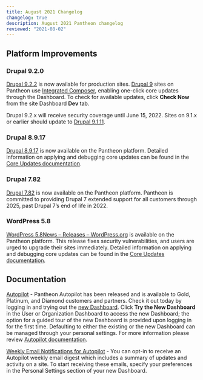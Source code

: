 ```yaml
---
title: August 2021 Changelog
changelog: true
description: August 2021 Pantheon changelog
reviewed: "2021-08-02"
---
```


## Platform Improvements

### Drupal 9.2.0

[Drupal 9.2.2](https://www.drupal.org/project/drupal/releases/9.2.2) is now available for production sites. [Drupal 9](/drupal) sites on Pantheon use [Integrated Composer](/guides/integrated-composer), enabling one-click core updates through the Dashboard. To check for available updates, click **Check Now** from the site Dashboard **Dev** tab.

Drupal 9.2.x will receive security coverage until June 15, 2022. Sites on 9.1.x or earlier should update to [Drupal 9.1.11](https://www.drupal.org/project/drupal/releases/9.1.11).


### Drupal 8.9.17

[Drupal 8.9.17](https://www.drupal.org/project/drupal/releases/8.9.17) is now available on the Pantheon platform. Detailed information on applying and debugging core updates can be found in the [Core Updates documentation](/core-updates).


### Drupal 7.82

[Drupal 7.82](https://www.drupal.org/project/drupal/releases/7.82) is now available on the Pantheon platform. Pantheon is committed to providing Drupal 7 extended support for all customers through 2025, past Drupal 7’s end of life in 2022.


### WordPress 5.8

[WordPress 5.8](https://wordpress.org/news/2021/07/tatum/)[News – Releases – WordPress.org](https://wordpress.org/news/category/releases/) is available on the Pantheon platform. This release fixes security vulnerabilities, and users are urged to upgrade their sites immediately. Detailed information on applying and debugging core updates can be found in the [Core Updates documentation](/core-updates).


## Documentation

[Autopilot](https://docs.pantheon.io/guides/autopilot) - Pantheon Autopilot has been released and is available to Gold, Platinum, and Diamond customers and partners.  Check it out today by logging in and trying out the [new Dashboard](https://docs.pantheon.io/guides/new-dashboard). Click **Try the New Dashboard** in the User or Organization Dashboard to access the new Dashboard; the option for a guided tour of the new Dashboard is provided upon logging in for the first time. Defaulting to either the existing or the new Dashboard can be managed through your personal settings. For more information please review [Autopilot documentation](https://docs.pantheon.io/guides/autopilot).

[Weekly Email Notifications for Autopilot](https://docs.pantheon.io/guides/new-dashboard/personal-settings#autopilot-email-notifications) - You can opt-in to receive an Autopilot weekly email digest which includes a summary of updates and activity on a site. To start receiving these emails, specify your preferences in the Personal Settings section of your new Dashboard.

